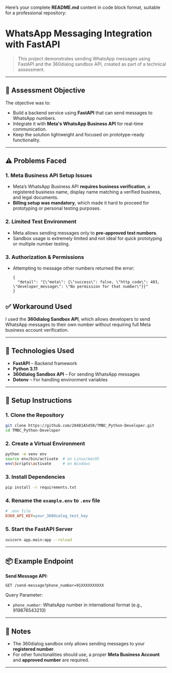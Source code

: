 Here’s your complete **README.md** content in code block format, suitable for a professional repository:

# WhatsApp Messaging Integration with FastAPI

> This project demonstrates sending WhatsApp messages using FastAPI and the 360dialog sandbox API, created as part of a technical assessment.

---

## 📝 Assessment Objective

The objective was to:
- Build a backend service using **FastAPI** that can send messages to WhatsApp numbers.
- Integrate it with **Meta's WhatsApp Business API** for real-time communication.
- Keep the solution lightweight and focused on prototype-ready functionality.

---

## ⚠️ Problems Faced

### 1. Meta Business API Setup Issues
- Meta’s WhatsApp Business API **requires business verification**, a registered business name, display name matching a verified business, and legal documents.
- **Billing setup was mandatory**, which made it hard to proceed for prototyping or personal testing purposes.

### 2. Limited Test Environment
- Meta allows sending messages only to **pre-approved test numbers**.
- Sandbox usage is extremely limited and not ideal for quick prototyping or multiple number testing.

### 3. Authorization & Permissions
- Attempting to message other numbers returned the error:
  ```
  {
    "detail": "{\"meta\": {\"success\": false, \"http_code\": 403, \"developer_message\": \"No permission for that number\"}}"
  }
  ```

## ✅ Workaround Used

I used the **360dialog Sandbox API**, which allows developers to send WhatsApp messages to their own number without requiring full Meta business account verification.

---

## 🧰 Technologies Used

- **FastAPI** – Backend framework
- **Python 3.11**
- **360dialog Sandbox API** – For sending WhatsApp messages
- **Dotenv** – For handling environment variables

---

## 🚀 Setup Instructions

### 1. Clone the Repository
```bash
git clone https://github.com/20481A5450/TMBC_Python-Developer.git
cd TMBC_Python-Developer
```

### 2. Create a Virtual Environment
```bash
python -m venv env
source env/bin/activate  # on Linux/macOS
env\Scripts\activate     # on Windows
```

### 3. Install Dependencies
```bash
pip install -r requirements.txt
```

### 4. Rename the `example.env` to `.env` file
```ini
# .env file
D360_API_KEY=your_360dialog_test_key
```

### 5. Start the FastAPI Server
```bash
uvicorn app.main:app --reload
```

---

## 📦 Example Endpoint

**Send Message API:**

```http
GET /send-message?phone_number=91XXXXXXXXXX
```

Query Parameter:
- `phone_number`: WhatsApp number in international format (e.g., 919876543210)

---

## 📌 Notes

- The 360dialog sandbox only allows sending messages to your **registered number**.
- For other functonalities should use, a proper **Meta Business Account** and **approved number** are required.

---
